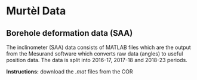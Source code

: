 # Murtèl Data

## Borehole deformation data (SAA)

The inclinometer (SAA) data consists of MATLAB files which are the output from the Mesurand software which converts raw data (angles) to useful position data. The data is split into 2016-17, 2017-18 and 2018-23 periods. 

**Instructions:** download the _.mat_ files from the COR
